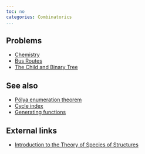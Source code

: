 ```yaml
---
toc: no
categories: Combinatorics
...
```


## Problems
* [Chemistry](https://neerc.ifmo.ru/past/2012/northern/problems.pdf)
* [Bus Routes](https://icpc.njust.edu.cn/Problem/Hdu/5552/)
* [The Child and Binary Tree](http://codeforces.com/contest/438/problem/E)

## See also
* [Pólya enumeration theorem]()
* [Cycle index]()
* [Generating functions]()

## External links
* [Introduction to the Theory of Species of Structures](http://www-old.newton.ac.uk/programmes/CSM/Abstract3/Species_intro.pdf)

